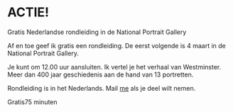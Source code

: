 # ACTIE!

<span class="lead">Gratis Nederlandse rondleiding in de National Portrait Gallery</span>

Af en toe geef ik gratis een rondleiding.
De eerst volgende is 4 maart in de National Portrait Gallery.

Je kunt om 12.00 uur aansluiten. Ik vertel je het verhaal van Westminster.
Meer dan 400 jaar geschiedenis aan de hand van 13 portretten.

Rondleiding is in het Nederlands.
Mail [me](mailto:ans@nlgids.london) als je deel wilt nemen.

<span class="price">Gratis</span><span class="duration">75 minuten</span>

